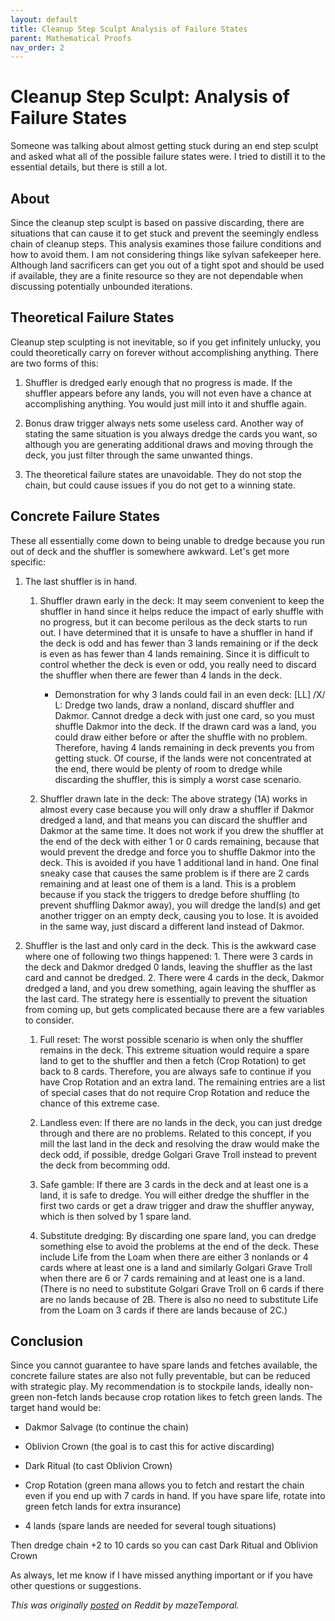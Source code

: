 ```yaml
---
layout: default
title: Cleanup Step Sculpt Analysis of Failure States
parent: Mathematical Proofs
nav_order: 2
---
```


# Cleanup Step Sculpt: Analysis of Failure States

Someone was talking about almost getting stuck during an end step sculpt and asked what all of the possible failure states were. I tried to distill it to the essential details, but there is still a lot.

## About

Since the cleanup step sculpt is based on passive discarding, there are situations that can cause it to get stuck and prevent the seemingly endless chain of cleanup steps. This analysis examines those failure conditions and how to avoid them. I am not considering things like sylvan safekeeper here. Although land sacrificers can get you out of a tight spot and should be used if available, they are a finite resource so they are not dependable when discussing potentially unbounded iterations.

## Theoretical Failure States

Cleanup step sculpting is not inevitable, so if you get infinitely unlucky, you could theoretically carry on forever without accomplishing anything. There are two forms of this:

1. Shuffler is dredged early enough that no progress is made. If the shuffler appears before any lands, you will not even have a chance at accomplishing anything. You would just mill into it and shuffle again.

2. Bonus draw trigger always nets some useless card. Another way of stating the same situation is you always dredge the cards you want, so although you are generating additional draws and moving through the deck, you just filter through the same unwanted things.

3. The theoretical failure states are unavoidable. They do not stop the chain, but could cause issues if you do not get to a winning state.

## Concrete Failure States

These all essentially come down to being unable to dredge because you run out of deck and the shuffler is somewhere awkward. Let's get more specific:

1. The last shuffler is in hand.

    1. Shuffler drawn early in the deck: It may seem convenient to keep the shuffler in hand since it helps reduce the impact of early shuffle with no progress, but it can become perilous as the deck starts to run out. I have determined that it is unsafe to have a shuffler in hand if the deck is odd and has fewer than 3 lands remaining or if the deck is even as has fewer than 4 lands remaining. Since it is difficult to control whether the deck is even or odd, you really need to discard the shuffler when there are fewer than 4 lands in the deck.

        * Demonstration for why 3 lands could fail in an even deck: [LL] /X/ L: Dredge two lands, draw a nonland, discard shuffler and Dakmor. Cannot dredge a deck with just one card, so you must shuffle Dakmor into the deck. If the drawn card was a land, you could draw either before or after the shuffle with no problem. Therefore, having 4 lands remaining in deck prevents you from getting stuck. Of course, if the lands were not concentrated at the end, there would be plenty of room to dredge while discarding the shuffler, this is simply a worst case scenario.

    2. Shuffler drawn late in the deck: The above strategy (1A) works in almost every case because you will only draw a shuffler if Dakmor dredged a land, and that means you can discard the shuffler and Dakmor at the same time. It does not work if you drew the shuffler at the end of the deck with either 1 or 0 cards remaining, because that would prevent the dredge and force you to shuffle Dakmor into the deck. This is avoided if you have 1 additional land in hand. One final sneaky case that causes the same problem is if there are 2 cards remaining and at least one of them is a land. This is a problem because if you stack the triggers to dredge before shuffling (to prevent shuffling Dakmor away), you will dredge the land(s) and get another trigger on an empty deck, causing you to lose. It is avoided in the same way, just discard a different land instead of Dakmor.

2. Shuffler is the last and only card in the deck. This is the awkward case where one of following two things happened: 1. There were 3 cards in the deck and Dakmor dredged 0 lands, leaving the shuffler as the last card and cannot be dredged. 2. There were 4 cards in the deck, Dakmor dredged a land, and you drew something, again leaving the shuffler as the last card. The strategy here is essentially to prevent the situation from coming up, but gets complicated because there are a few variables to consider.

    1. Full reset: The worst possible scenario is when only the shuffler remains in the deck. This extreme situation would require a spare land to get to the shuffler and then a fetch (Crop Rotation) to get back to 8 cards. Therefore, you are always safe to continue if you have Crop Rotation and an extra land. The remaining entries are a list of special cases that do not require Crop Rotation and reduce the chance of this extreme case.

    2. Landless even: If there are no lands in the deck, you can just dredge through and there are no problems. Related to this concept, if you mill the last land in the deck and resolving the draw would make the deck odd, if possible, dredge Golgari Grave Troll instead to prevent the deck from becomming odd.
    
    3. Safe gamble: If there are 3 cards in the deck and at least one is a land, it is safe to dredge. You will either dredge the shuffler in the first two cards or get a draw trigger and draw the shuffler anyway, which is then solved by 1 spare land.
    
    4. Substitute dredging: By discarding one spare land, you can dredge something else to avoid the problems at the end of the deck. These include Life from the Loam when there are either 3 nonlands or 4 cards where at least one is a land and similarly Golgari Grave Troll when there are 6 or 7 cards remaining and at least one is a land. (There is no need to substitute Golgari Grave Troll on 6 cards if there are no lands because of 2B. There is also no need to substitute Life from the Loam on 3 cards if there are lands because of 2C.)

## Conclusion

Since you cannot guarantee to have spare lands and fetches available, the concrete failure states are also not fully preventable, but can be reduced with strategic play. My recommendation is to stockpile lands, ideally non-green non-fetch lands because crop rotation likes to fetch green lands. The target hand would be:
* Dakmor Salvage (to continue the chain)

* Oblivion Crown (the goal is to cast this for active discarding)

* Dark Ritual (to cast Oblivion Crown)

* Crop Rotation (green mana allows you to fetch and restart the chain even if you end up with 7 cards in hand. If you have spare life, rotate into green fetch lands for extra insurance)

* 4 lands (spare lands are needed for several tough situations)

Then dredge chain +2 to 10 cards so you can cast Dark Ritual and Oblivion Crown

As always, let me know if I have missed anything important or if you have other questions or suggestions.

*This was originally [posted](https://old.reddit.com/r/CompetitiveEDH/comments/bgk4q9/the_gitrog_monster_cleanup_step_sculpt_analysis/) on Reddit by mazeTemporal.*
